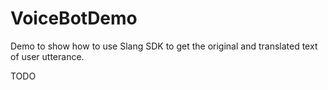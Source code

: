 # VoiceBotDemo
Demo to show how to use Slang SDK to get the original and translated text of user utterance.

TODO
